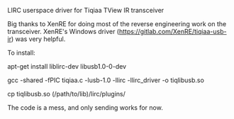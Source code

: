 LIRC userspace driver for Tiqiaa TView IR transceiver

Big thanks to XenRE for doing most of the reverse engineering work on the transceiver.
XenRE's Windows driver (https://gitlab.com/XenRE/tiqiaa-usb-ir) was very helpful.

To install:

apt-get install liblirc-dev libusb1.0-0-dev

gcc -shared -fPIC tiqiaa.c -lusb-1.0 -llirc -llirc_driver -o tiqlibusb.so

cp tiqlibusb.so (/path/to/lib)/lirc/plugins/

The code is a mess, and only sending works for now.



